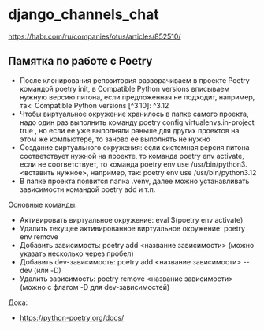 # django_channels_chat
https://habr.com/ru/companies/otus/articles/852510/

## Памятка по работе с Poetry

- После клонирования репозитория разворачиваем в проекте Poetry командой poetry init,
в Compatible Python versions вписываем нужную версию питона, если предложенная не подходит,
например, так: Compatible Python versions [^3.10]:  ^3.12
- Чтобы виртуальное окружение хранилось в папке самого проекта, надо один раз выполнить команду
poetry config virtualenvs.in-project true , но если ее уже выполняли раньше для других проектов
на этом же компьютере, то заново ее выполнять не нужно
- Создание виртуального окружения: если системная версия питона соответствует нужной на проекте,
то команда poetry env activate, если не соответствует,
то команда poetry env use /usr/bin/python3.<вставить нужное>, например, так: poetry env use /usr/bin/python3.12
- В папке проекта появится папка .venv, далее можно устанавливать зависимости командой poetry add и т.п.

Основные команды:
- Активировать виртуальное окружение: eval $(poetry env activate)
- Удалить текущее активированное виртуальное окружение: poetry env remove
- Добавить зависимость: poetry add <название зависимости> (можно указать несколько через пробел)
- Добавить dev-зависимость: poetry add <название зависимости> --dev (или -D)
- Удалить зависимость: poetry remove <название зависимости> (можно с флагом -D для dev-зависимостей)

Дока:
- https://python-poetry.org/docs/
